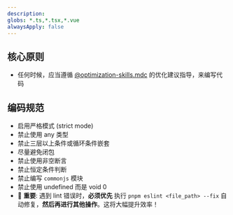 ```yaml
---
description:
globs: *.ts,*.tsx,*.vue
alwaysApply: false
---
```


## 核心原则

- 任何时候，应当遵循 [@optimization-skills.mdc](mdc:.cursor/rules/optimization-skills.mdc) 的优化建议指导，来编写代码

## 编码规范
- 启用严格模式 (strict mode)
- 禁止使用 any 类型
- 禁止三层以上条件或循环条件嵌套
- 尽量避免闭包
- 禁止使用非空断言
- 禁止恒定条件判断
- 禁止编写 `commonjs` 模块
- 禁止使用 undefined 而是 void 0
- 🚨 **重要**: 遇到 lint 错误时，**必须优先** 执行 `pnpm eslint <file_path> --fix` 自动修复，**然后再进行其他操作**。这将大幅提升效率！
